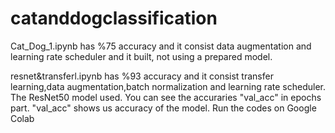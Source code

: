 # catanddogclassification

Cat_Dog_1.ipynb has %75 accuracy and it consist data augmentation and learning rate scheduler and it built, not using a prepared model. 

resnet&transferl.ipynb has %93 accuracy and it consist transfer learning,data augmentation,batch normalization and learning rate scheduler. The ResNet50 model used.
You can see the accuraries "val_acc" in epochs part. "val_acc" shows us accuracy of the model.
Run the codes on Google Colab
